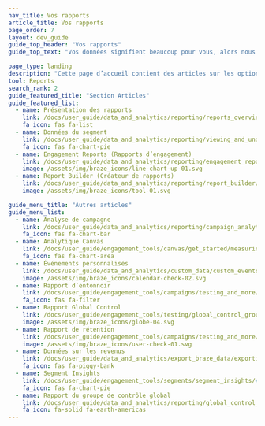 ```yaml
---
nav_title: Vos rapports
article_title: Vos rapports
page_order: 7
layout: dev_guide
guide_top_header: "Vos rapports"
guide_top_text: "Vos données signifient beaucoup pour vous, alors nous avons créé plusieurs options de reporting dans Braze (sans compter <a href='/docs/user_guide/data_and_analytics/braze_currents/'>Currents</a>). <br><br> Si vous ne savez pas par où commencer, consultez notre <a href='/docs/user_guide/data_and_analytics/reporting/reports_overview/'>Présentation des rapports</a> pour obtenir des conseils sur les rapports et analyses que vous pouvez utiliser pour répondre à vos questions de stratégie marketing. "

page_type: landing
description: "Cette page d’accueil contient des articles sur les options de rapport disponibles dans Braze (hors Currents), y compris les rapports de segment, les rapports d’engagement, le créateur de rapports, etc."
tool: Reports
search_rank: 2
guide_featured_title: "Section Articles"
guide_featured_list:
  - name: Présentation des rapports
    link: /docs/user_guide/data_and_analytics/reporting/reports_overview
    fa_icon: fas fa-list
  - name: Données du segment
    link: /docs/user_guide/data_and_analytics/reporting/viewing_and_understanding_segment_data/
    fa_icon: fas fa-chart-pie
  - name: Engagement Reports (Rapports d’engagement)
    link: /docs/user_guide/data_and_analytics/reporting/engagement_reports/
    image: /assets/img/braze_icons/line-chart-up-01.svg
  - name: Report Builder (Créateur de rapports)
    link: /docs/user_guide/data_and_analytics/reporting/report_builder/
    image: /assets/img/braze_icons/tool-01.svg

guide_menu_title: "Autres articles"
guide_menu_list:
  - name: Analyse de campagne
    link: /docs/user_guide/data_and_analytics/reporting/campaign_analytics/
    fa_icon: fas fa-chart-bar
  - name: Analytique Canvas
    link: /docs/user_guide/engagement_tools/canvas/get_started/measuring_and_testing_with_canvas_analytics/
    fa_icon: fas fa-chart-area
  - name: Événements personnalisés
    link: /docs/user_guide/data_and_analytics/custom_data/custom_events/#custom-event-analytics
    image: /assets/img/braze_icons/calendar-check-02.svg
  - name: Rapport d’entonnoir
    link: /docs/user_guide/engagement_tools/campaigns/testing_and_more/campaign_funnel_report/
    fa_icon: fas fa-filter
  - name: Rapport Global Control
    link: /docs/user_guide/engagement_tools/testing/global_control_group/#viewing-reporting
    image: /assets/img/braze_icons/globe-04.svg
  - name: Rapport de rétention
    link: /docs/user_guide/engagement_tools/campaigns/testing_and_more/retention_reports/
    image: /assets/img/braze_icons/user-check-01.svg
  - name: Données sur les revenus
    link: /docs/user_guide/data_and_analytics/export_braze_data/exporting_revenue_data/#revenue-data
    fa_icon: fas fa-piggy-bank
  - name: Segment Insights
    link: /docs/user_guide/engagement_tools/segments/segment_insights/#segment-insights
    fa_icon: fas fa-chart-pie
  - name: Rapport du groupe de contrôle global
    link: /docs/user_guide/data_and_analytics/reporting/global_control_group_reporting/
    fa_icon: fa-solid fa-earth-americas
---
```

